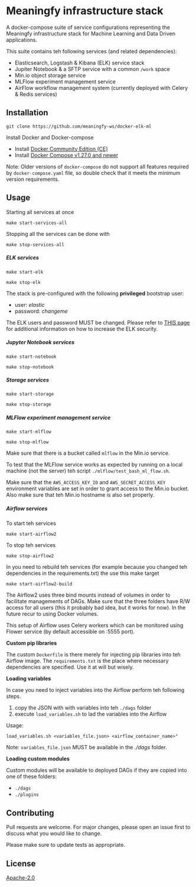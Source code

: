 # Meaningfy infrastructure stack 

A docker-compose suite of service configurations representing the Meaningfy infrastructure stack for Machine Learning and Data Driven applications.

This suite contains teh following services (and related dependencies):
* Elasticsearch, Logstash & Kibana (ELK) service stack
* Jupiter Notebook & a SFTP service with a common `/work` space
* Min.io object storage service 
* MLFlow experiment management service
* AirFlow workflow management system (currently deployed with Celery & Redis services)

## Installation

```shell script
git clone https://github.com/meaningfy-ws/docker-elk-ml
```

Install Docker and Docker-compose
* Install [Docker Community Edition (CE)](https://docs.docker.com/engine/installation/)
* Install [Docker Compose v1.27.0 and newer](https://docs.docker.com/compose/install/)

Note: Older versions of `docker-compose` do not support all features required by `docker-compose.yaml` file, so double check that it meets the minimum version requirements.

## Usage

Starting all services at once
```shell script
make start-services-all
```
Stopping all the services can be done with 
```shell script
make stop-services-all
```

##### ELK services
```shell script
make start-elk
```
```shell script
make stop-elk
```
The stack is pre-configured with the following **privileged** bootstrap user:

* user: *elastic*
* password: *changeme*

The ELK users and password MUST be changed. Please refer to [THIS page](https://github.com/deviantony/docker-elk#initial-setup) for additional information on how to increase the ELK security. 

##### Jupyter Notebook services
```shell script
make start-notebook
```
```shell script
make stop-notebook
```
##### Storage services
```shell script
make start-storage
```
```shell script
make stop-storage
```
##### MLFlow experiment management service
```shell script
make start-mlflow
```
```shell script
make stop-mlflow
```

Make sure that there is a bucket called `mlflow` in the Min.io service.

To test that the MLFlow service works as expected by running on a local machine (not the server) teh script `./mlflow/test_bash_ml_flow.sh`. 

Make sure that the `AWS_ACCESS_KEY_ID` and `AWS_SECRET_ACCESS_KEY` environment variables are set in order to grant access to the Min.io bucket. Also make sure that teh Min.io hostname is also set properly.    


##### Airflow services
To start teh services
```shell script
make start-airflow2
```
To stop teh services
```shell script
make stop-airflow2
```

In you need to rebuild teh services (for example because you changed teh dependencies in the requirements.txt) the use this make target

```shell script
make start-airflow2-build
```

The Airflow2 uses three bind mounts instead of volumes in order to facilitate managements of DAGs. Make sure that the three folders have R/W access for all users (this it probably bad idea, but it works for now). In the future recur to using Docker volumes.
 
This setup of Airflow uses Celery workers which can be monitored using Flower service (by default accessible on :5555 port). 

**Custom pip libraries**

The custom `Dockerfile` is there merely for injecting pip libraries into teh Airflow image. The `requirements.txt` is the place where necessary dependencies are specified. Use it at will but wisely.

**Loading variables**

In case you need to inject variables into the Airflow perform teh following steps.
1. copy the JSON with with variables into teh `./dags` folder
2. execute `load_variables.sh` to lad the variables into the Airflow

Usage:
```
load_variables.sh <variables_file.json> <airflow_container_name>"
```
Note: `variables_file.json` MUST be available in the *./dags* folder. 

**Loading custom modules**

Custom modules will be available to deployed DAGs if they are copied into one of these folders:
* `./dags`
* `./plugins`

## Contributing
Pull requests are welcome. For major changes, please open an issue first to discuss what you would like to change.

Please make sure to update tests as appropriate.

## License
[Apache-2.0](http://www.apache.org/licenses/LICENSE-2.0)
